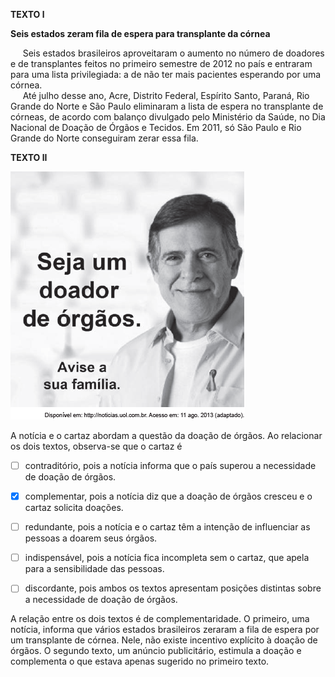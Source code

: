 

**TEXTO l**

**Seis estados zeram fila de espera para transplante da córnea**

     Seis estados brasileiros aproveitaram o aumento no número de doadores e de transplantes feitos no primeiro semestre de 2012 no país e entraram para uma lista privilegiada: a de não ter mais pacientes esperando por uma córnea.\
     Até julho desse ano, Acre, Distrito Federal, Espírito Santo, Paraná, Rio Grande do Norte e São Paulo eliminaram a lista de espera no transplante de córneas, de acordo com balanço divulgado pelo Ministério da Saúde, no Dia Nacional de Doação de Órgãos e Tecidos. Em 2011, só São Paulo e Rio Grande do Norte conseguiram zerar essa fila.

**TEXTO lI**

![](621c31e2-cf07-fbdf-8933-54de2886d973.png)

A notícia e o cartaz abordam a questão da doação de órgãos. Ao relacionar os dois textos, observa-se que o cartaz é



- [ ] contraditório, pois a notícia informa que o país superou a necessidade de doação de órgãos.
- [x] complementar, pois a notícia diz que a doação de órgãos cresceu e o cartaz solicita doações.
- [ ] redundante, pois a notícia e o cartaz têm a intenção de influenciar as pessoas a doarem seus órgãos.
- [ ] indispensável, pois a notícia fica incompleta sem o cartaz, que apela para a sensibilidade das pessoas.
- [ ] discordante, pois ambos os textos apresentam posições distintas sobre a necessidade de doação de órgãos.


A relação entre os dois textos é de complementaridade. O primeiro, uma notícia, informa que vários estados brasileiros zeraram a fila de espera por um transplante de córnea. Nele, não existe incentivo explícito à doação de órgãos. O segundo texto, um anúncio publicitário, estimula a doação e complementa o que estava apenas sugerido no primeiro texto.
